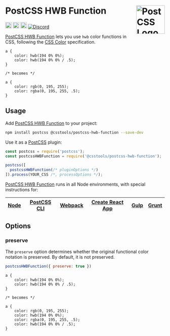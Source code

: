 # PostCSS HWB Function [<img src="https://postcss.github.io/postcss/logo.svg" alt="PostCSS Logo" width="90" height="90" align="right">][postcss]

[<img alt="npm version" src="https://img.shields.io/npm/v/@csstools/postcss-hwb-function.svg" height="20">][npm-url]
[<img alt="CSS Standard Status" src="https://cssdb.org/badge/hwb-function.svg" height="20">][css-url]
[<img alt="Build Status" src="https://github.com/csstools/postcss-plugins/workflows/test/badge.svg" height="20">][cli-url]
[<img alt="Discord" src="https://shields.io/badge/Discord-5865F2?logo=discord&logoColor=white">][discord]


[PostCSS HWB Function] lets you use `hwb` color functions in
CSS, following the [CSS Color] specification.

```pcss
a {
	color: hwb(194 0% 0%);
	color: hwb(194 0% 0% / .5);
}

/* becomes */

a {
	color: rgb(0, 195, 255);
	color: rgba(0, 195, 255, .5);
}
```

## Usage

Add [PostCSS HWB Function] to your project:

```bash
npm install postcss @csstools/postcss-hwb-function --save-dev
```

Use it as a [PostCSS] plugin:

```js
const postcss = require('postcss');
const postcssHWBFunction = require('@csstools/postcss-hwb-function');

postcss([
  postcssHWBFunction(/* pluginOptions */)
]).process(YOUR_CSS /*, processOptions */);
```

[PostCSS HWB Function] runs in all Node environments, with special
instructions for:

| [Node](INSTALL.md#node) | [PostCSS CLI](INSTALL.md#postcss-cli) | [Webpack](INSTALL.md#webpack) | [Create React App](INSTALL.md#create-react-app) | [Gulp](INSTALL.md#gulp) | [Grunt](INSTALL.md#grunt) |
| --- | --- | --- | --- | --- | --- |

## Options

### preserve

The `preserve` option determines whether the original functional color notation
is preserved. By default, it is not preserved.

```js
postcssHWBFunction({ preserve: true })
```

```pcss
a {
	color: hwb(194 0% 0%);
	color: hwb(194 0% 0% / .5);
}

/* becomes */

a {
	color: rgb(0, 195, 255);
	color: hwb(194 0% 0%);
	color: rgba(0, 195, 255, .5);
	color: hwb(194 0% 0% / .5);
}
```

[cli-url]: https://github.com/csstools/postcss-plugins/actions/workflows/test.yml?query=workflow/test
[css-url]: https://cssdb.org/#hwb-function
[discord]: https://discord.gg/bUadyRwkJS
[npm-url]: https://www.npmjs.com/package/@csstools/postcss-hwb-function

[CSS Color]: https://drafts.csswg.org/css-color/#the-hwb-notation
[Gulp PostCSS]: https://github.com/postcss/gulp-postcss
[Grunt PostCSS]: https://github.com/nDmitry/grunt-postcss
[PostCSS]: https://github.com/postcss/postcss
[PostCSS Loader]: https://github.com/postcss/postcss-loader
[PostCSS HWB Function]: https://github.com/csstools/postcss-plugins/tree/main/plugins/postcss-hwb-function
